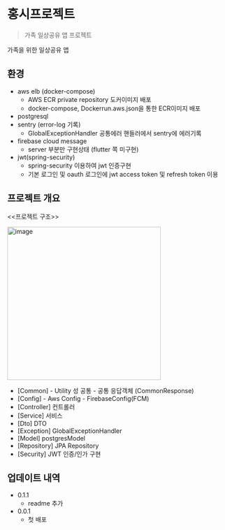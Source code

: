 # 홍시프로젝트
> 가족 일상공유 앱 프로젝트

가족을 위한 일상공유 앱

## 환경

- aws elb (docker-compose)
  * AWS ECR private repository 도커이미지 배포 
  * docker-compose, Dockerrun.aws.json을 통한 ECR이미지 배포
- postgresql
- sentry (error-log 기록)
  * GlobalExceptionHandler 공통에러 핸들러에서 sentry에 에러기록
- firebase cloud message
  * server 부분만 구현상태 (flutter 쪽 미구현)
- jwt(spring-security)
  * spring-security 이용하여 jwt 인증구현 
  * 기본 로그인 및 oauth 로그인에 jwt access token 및 refresh token 이용

## 프로젝트 개요

<<프로젝트 구조>>

<img width="351" alt="image" src="https://user-images.githubusercontent.com/10395170/236609630-811a24ef-5707-4864-a022-ddec332cf945.png">


- [Common] - Utility 성 공통 
           - 공통 응답객체 (CommonResponse)
- [Config] - Aws Config - FirebaseConfig(FCM)
- [Controller] 컨트롤러 
- [Service] 서비스
- [Dto] DTO
- [Exception] GlobalExceptionHandler
- [Model] postgresModel
- [Repository] JPA Repository
- [Security] JWT 인증/인가 구현

## 업데이트 내역
* 0.1.1
    * readme 추가 
* 0.0.1
    * 첫 배포 
